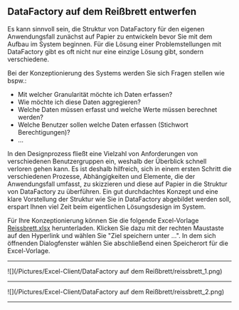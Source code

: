 ## DataFactory auf dem Reißbrett entwerfen

Es kann sinnvoll sein, die Struktur von DataFactory für den eigenen Anwendungsfall zunächst auf Papier zu entwickeln bevor Sie mit dem Aufbau im System beginnen. Für die Lösung einer Problemstellungen mit DataFactory gibt es oft nicht nur eine einzige Lösung gibt, sondern verschiedene. 

Bei der Konzeptionierung des Systems werden Sie sich Fragen stellen wie bspw.:

* Mit welcher Granularität möchte ich Daten erfassen?
* Wie möchte ich diese Daten aggregieren?
* Welche Daten müssen erfasst und welche Werte müssen berechnet werden?
* Welche Benutzer sollen welche Daten erfassen (Stichwort Berechtigungen)?
* ...


In den Designprozess fließt eine Vielzahl von Anforderungen von verschiedenen Benutzergruppen ein, weshalb der Überblick schnell verloren gehen kann. Es ist deshalb hilfreich, sich in einem ersten Schritt die verschiedenen Prozesse, Abhängigkeiten und Elemente, die der Anwendungsfall umfasst, zu skizzieren und diese auf Papier in die Struktur von DataFactory zu überführen. Ein gut durchdachtes Konzept und eine klare Vorstellung der Struktur wie Sie in DataFactory abgebildet werden soll, erspart Ihnen viel Zeit beim eigentlichen Lösungsdesign im System.

Für Ihre Konzeptionierung können Sie die folgende Excel-Vorlage [Reissbrett.xlsx](/Reissbrett.xlsx) herunterladen. Klicken Sie dazu mit der rechten Maustaste auf den Hyperlink und wählen Sie "Ziel speichern unter ...". In dem sich öffnenden Dialogfenster wählen Sie abschließend einen Speicherort für die Excel-Vorlage.

---
![](/Pictures/Excel-Client/DataFactory auf dem Reißbrett/reissbrett_1.png)

---
![](/Pictures/Excel-Client/DataFactory auf dem Reißbrett/reissbrett_2.png)

---